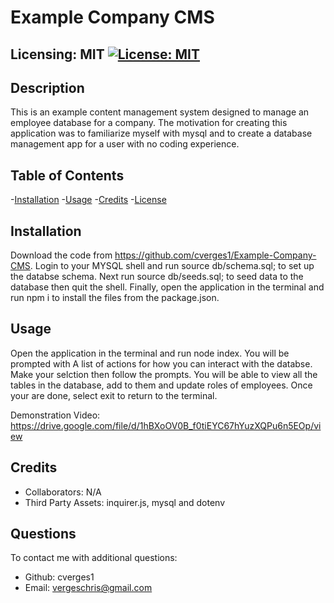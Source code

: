 
  # Example Company CMS
  ## Licensing: MIT [![License: MIT](https://img.shields.io/badge/License-MIT-yellow.svg)](https://opensource.org/licenses/MIT)

  ## Description
  This is an example content management system designed to manage an employee database for a company. The motivation for creating this application was to familiarize myself with mysql and to create a database management app for a user with no coding experience.
  
  ## Table of Contents
  
  -[Installation](#installation)
  -[Usage](#usage)
  -[Credits](#credits)
  -[License](#license)  

  ## Installation
  
  Download the code from https://github.com/cverges1/Example-Company-CMS. Login to your MYSQL shell and run source db/schema.sql; to set up the databse schema. Next run source db/seeds.sql; to seed data to the database then quit the shell. Finally, open the application in the terminal and run npm i to install the files from the package.json.
  
  ## Usage
  
  Open the application in the terminal and run node index. You will be prompted with A list of actions for how you can interact with the databse. Make your selction then follow the prompts. You will be able to view all the tables in the database, add to them and update roles of employees. Once your are done, select exit to return to the terminal. 

  Demonstration Video:
  https://drive.google.com/file/d/1hBXoOV0B_f0tiEYC67hYuzXQPu6n5EOp/view
  
  ## Credits
  
  - Collaborators: N/A
  - Third Party Assets: inquirer.js, mysql and dotenv

  ## Questions
  To contact me with additional questions:
  - Github: cverges1
  - Email: vergeschris@gmail.com
  